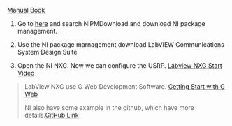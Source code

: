 [Manual Book](https://www.ni.com/docs/en-US/bundle/usrp-2974-getting-started/page/overview.html#)

1. Go to [here](ni.com/info) and search NIPMDownload and download NI package management.
  
2. Use the NI package marnagement download LabVIEW Communications System Design Suite
  
3. Open the NI NXG. Now we can configure the USRP. [Labview NXG Start Video](https://www.youtube.com/watch?v=9lY_wgf4w40)

> LabView NXG use G Web Development Software. [Getting Start with G Web](https://www.ni.com/docs/zh-CN/bundle/getting-started-with-labview-nxg/page/gslv.html)
>
> NI also have some example in the github, which have more details.[GitHub Link](https://github.com/ni/webvi-examples)
 
